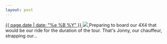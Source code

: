 ```yaml
---
layout: post
---
```


<p>
  <a href="/136">
    <time>{{ page.date | date: "%e %B %Y" }}</time>
    <img src="{{ site.assets_url }}/136.jpg">
  </a>
  Preparing to board our 4X4 that would be our ride for the duration of the tour. That's Jonny, our chauffeur, strapping our...
</p>
